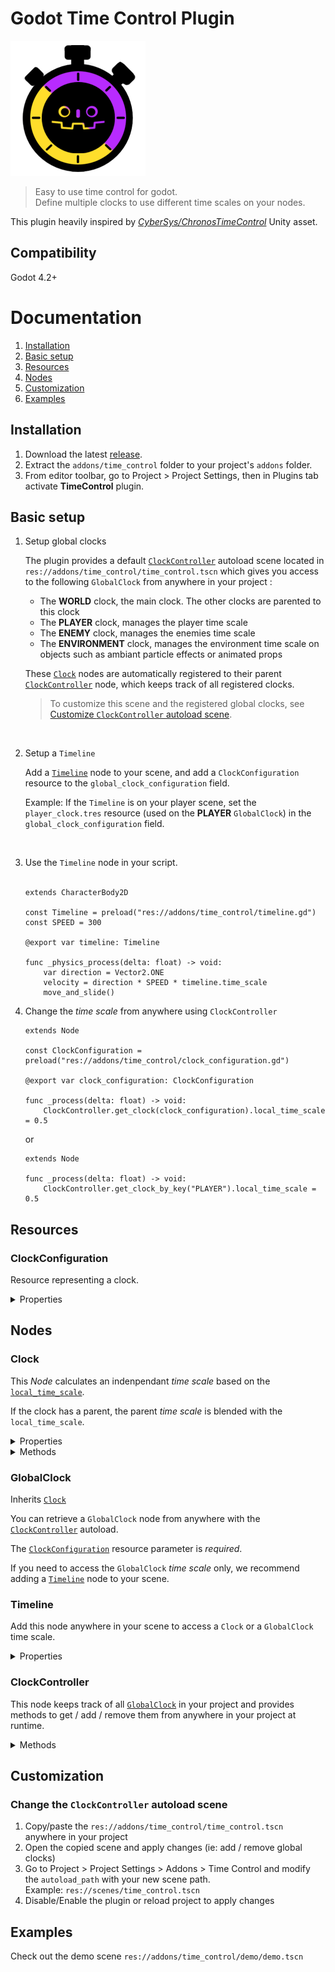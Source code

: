 # Godot Time Control Plugin

![Godot Time Control](./addons/time_control/icons/logo.png)

> Easy to use time control for godot.<br>
Define multiple clocks to use different time scales on your nodes.

This plugin heavily inspired by *[CyberSys/ChronosTimeControl](https://github.com/CyberSys/ChronosTimeControl)* Unity asset.

## Compatibility

Godot 4.2+

# Documentation
1. [Installation](#installation)
2. [Basic setup](#basic-setup)
3. [Resources](#resources)
4. [Nodes](#nodes)
5. [Customization](#customization)
5. [Examples](#examples)

## Installation

1. Download the latest [release](https://github.com/zekostudio/godot-time-control/releases).
2. Extract the `addons/time_control` folder to your project's `addons` folder.
2. From editor toolbar, go to Project > Project Settings, then in Plugins tab activate **TimeControl** plugin.

## Basic setup

1. Setup global clocks

    The plugin provides a default [`ClockController`](#clockcontroller) autoload scene located in `res://addons/time_control/time_control.tscn` which gives you access to the following `GlobalClock` from anywhere in your project :

    - The **WORLD** clock, the main clock. The other clocks are parented to this clock
    - The **PLAYER** clock, manages the player time scale
    - The **ENEMY** clock, manages the enemies time scale
    - The **ENVIRONMENT** clock, manages the environment time scale on objects such as ambiant particle effects or animated props

    These [`Clock`](#clock) nodes are automatically registered to their parent  [`ClockController`](#clockcontroller)  node, which keeps track of all registered clocks.

    > To customize this scene and the registered global clocks, see [Customize `ClockController` autoload scene](#change-the-clockcontroller-autoload-scene).

<br>

2. Setup a `Timeline`

    Add a [`Timeline`](#timeline) node to your scene, and add a `ClockConfiguration` resource to the `global_clock_configuration` field.
    
    Example: If the `Timeline` is on your player scene, set the `player_clock.tres` resource (used on the **PLAYER** `GlobalClock`) in the `global_clock_configuration` field.

<br>

3. Use the `Timeline` node in your script.<br><br>

    ```gdscript
    extends CharacterBody2D

    const Timeline = preload("res://addons/time_control/timeline.gd")
    const SPEED = 300

    @export var timeline: Timeline

    func _physics_process(delta: float) -> void:
        var direction = Vector2.ONE
        velocity = direction * SPEED * timeline.time_scale
        move_and_slide() 
    ```

4. Change the *time scale* from anywhere using `ClockController`

    ```gdscript
    extends Node

    const ClockConfiguration = preload("res://addons/time_control/clock_configuration.gd")

    @export var clock_configuration: ClockConfiguration

    func _process(delta: float) -> void:
        ClockController.get_clock(clock_configuration).local_time_scale = 0.5
    ```

    or

    ```gdscript
    extends Node

    func _process(delta: float) -> void:
        ClockController.get_clock_by_key("PLAYER").local_time_scale = 0.5
    ```


## Resources

### ClockConfiguration

Resource representing a clock.

<details>
<summary>Properties</summary>
<br>

#### `key`: String

The clock identifier key.

</details>

## Nodes

### Clock

This *Node* calculates an indenpendant *time scale* based on the [`local_time_scale`](#local_time_scale-float). 

If the clock has a parent, the parent *time scale* is blended with the `local_time_scale`.

<details>
<summary>Properties</summary>

#### `local_time_scale`: float

The current clock time scale. Set this property to modify the clock time scale.

#### `parent_clock_configuration`: ClockConfiguration

*Optional*

Assign a `ClockConfiguration` resource as a parent clock if needed.

#### `parent_blend_mode`: BlendModeEnum

- `BlendModeEnum.Multiplicative`<br> 
*Default value*<br>
Multiply the current clock `time_scale` by the parent clock `time_scale`

- `BlendModeEnum.Additive`<br>
Adds the current clock `time_scale` to the parent clock `time_scale`

</details>

<details>
<summary>Methods</summary>

#### `get_time_scale()` -> **float**:

Returns the calculated time scale based on the [`local_time_scale`](#local_time_scale-float) and the parent clock *time scale*.
</details>

### GlobalClock

Inherits [`Clock`](#clock)

You can retrieve a `GlobalClock` node from anywhere with the  [`ClockController`](#clockcontroller) autoload.

The [`ClockConfiguration`](#clockconfiguration) resource parameter is *required*.

If you need to access the `GlobalClock` *time scale* only, we recommend adding a [`Timeline`](#timeline) node to your scene.


### Timeline

Add this node anywhere in your scene to access a `Clock` or a `GlobalClock` time scale.

<details>
<summary>Properties</summary>

#### `mode`: ModeEnum

- `ModeEnum.Global`<br> 
*Default value*<br>
The **Timeline** will target a `GlobalClock` with the `global_clock_configuration` setting. 

- `ModeEnum.Local`<br> 
*Default value*<br>
The **Timeline** will target a `Clock` node with the `local_clock` setting.

#### `time_scale`: float

Returns the target clock calculated *time scale*.

#### `local_clock`: Clock

Assign a `Clock` node. Works with `ModeEnum.Local`


#### `global_clock_configuration`: ClockConfiguration

Assign a global `ClockConfiguration` resource. Works with `ModeEnum.Global
</details>


### ClockController

This node keeps track of all [`GlobalClock`](#global-clock) in your project and provides methods to get / add / remove them from anywhere in your project at runtime.

<details>
<summary>Methods</summary>

#### `has_clock(clock_configuration: ClockConfiguration) -> bool`<br>
Returns `true` or `false` if the `GlobalClock` matching the `clock_configuration` is registered.<br>

#### `get_clock(clock_configuration: ClockConfiguration) -> GlobalClock`<br>
Returns the registered  `GlobalClock` from the `clock_configuration`<br>

#### `add_clock(clock_configuration: ClockConfiguration) -> GlobalClock`<br>
Registers and returns the new  `GlobalClock`<br>

#### `remove_clock(clock_configuration: ClockConfiguration) -> void`<br>
Removes a  `GlobalClock`<br>

</details>

## Customization 

### Change the `ClockController` autoload scene

1. Copy/paste the `res://addons/time_control/time_control.tscn` anywhere in your project
2. Open the copied scene and apply changes (ie: add / remove global clocks)
3. Go to Project > Project Settings > Addons > Time Control and modify the `autoload_path` with your new scene path. <br>Example: `res://scenes/time_control.tscn`
4. Disable/Enable the plugin or reload project to apply changes

## Examples

Check out the demo scene `res://addons/time_control/demo/demo.tscn`
